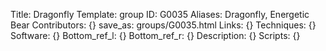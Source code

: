 Title: Dragonfly
Template: group 
ID: G0035
Aliases: Dragonfly, Energetic Bear
Contributors: {}
save_as: groups/G0035.html 
Links: {} 
Techniques: {} 
Software: {} 
Bottom_ref_l: {} 
Bottom_ref_r: {} 
Description: {} 
Scripts: {} 
